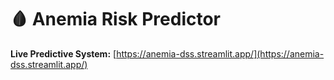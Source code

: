 # 🩸 Anemia Risk Predictor

**Live Predictive System:** [https://anemia-dss.streamlit.app/](https://anemia-dss.streamlit.app/)
